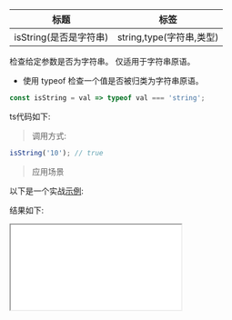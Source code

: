 | 标题                   | 标签                     |
| ---------------------- | ------------------------ |
| isString(是否是字符串) | string,type(字符串,类型) |

检查给定参数是否为字符串。 仅适用于字符串原语。

- 使用 typeof 检查一个值是否被归类为字符串原语。

```js
const isString = val => typeof val === 'string';
```

ts代码如下:

<div class="code-editor" data-url="codes/javascript/ts/is-string.ts" data-language="typescript"></div>

> 调用方式:

```js
isString('10'); // true
```

> 应用场景

以下是一个实战<a href="codes/javascript/html/is-string.html" target="_blank" rel="noopener noreferrer">示例</a>:

<div class="code-editor" data-url="codes/javascript/html/is-string.html" data-language="html"></div>

结果如下:

<iframe src="codes/javascript/html/is-string.html"></iframe>
